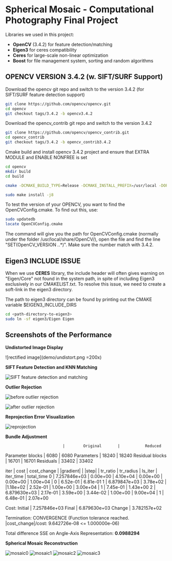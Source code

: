 # Spherical Mosaic - Computational Photography Final Project
Libraries we used in this project:
- **OpenCV** (3.4.2) for feature detection/matching
- **Eigen3** for ceres compatibility
- **Ceres** for large-scale non-linear optimization
- **Boost** for file management system, sorting and random algorithms


## OPENCV VERSION 3.4.2 (w. SIFT/SURF Support)
Download the opencv git repo and switch to the version 3.4.2 (for SIFT/SURF feature detection support)

```bash
git clone https://github.com/opencv/opencv.git
cd opencv
git checkout tags/3.4.2 -b opencv3.4.2
```

Download the opencv_contrib git repo and switch to the version 3.4.2
```bash
git clone https://github.com/opencv/opencv_contrib.git
cd opencv_contrib
git checkout tags/3.4.2 -b opencv_contrib3.4.2
```

Cmake build and install opencv 3.4.2 project and ensure that EXTRA MODULE and ENABLE NONFREE is set

```bash
cd opencv
mkdir build
cd build

cmake -DCMAKE_BUILD_TYPE=Release -DCMAKE_INSTALL_PREFIX=/usr/local -DOPENCV_EXTRA_MODULES_PATH=<path_to_directory>/opencv_contrib/modules -DOPENCV_ENABLE_NONFREE=True -DBUILD_opencv_rgbd=OFF ..

sudo make install -j8
```

To test the version of your OPENCV, you want to find the OpenCVConfig.cmake. To find out this, use:
```bash
sudo updatedb
locate OpenCVConfig.cmake
```
The command will give you the path for OpenCVConfig.cmake (normally under the folder /usr/local/share/OpenCV/), open the file and find the line "SET(OpenCV_VERSION *.*.*)". Make sure the number match with 3.4.2.

## Eigen3 INCLUDE ISSUE

When we use **CERES** library, the include header will often gives warning on "Eigen/Core" not found in the system path, in spite of including Eigen3 exclusively in our CMAKELIST.txt. To resolve this issue, we need to create a soft-link in the eigen3 directory.

The path to eigen3 directory can be found by printing out the CMAKE variable $EIGEN3_INCLUDE_DIRS

```bash
cd <path-directory-to-eigen3>
sudo ln -sf eigen3/Eigen Eigen
```

## Screenshots of the Performance

**Undistorted Image Display**

![rectified image](demo/undistort.png =200x)

**SIFT Feature Detection and KNN Matching**

![SIFT feature detection and matching](demo/featureDetectionAndMatching.png)

**Outlier Rejection**

![before outlier rejection](demo/featureMatchWithoutOutlier.png)

![after outlier rejection](demo/featureMatchingWithOutlier.png)

**Reprojection Error Visualization**

![reprojection](demo/reprojectionError.png)

**Bundle Adjustment**

                             |        Original       |           Reduced
Parameter blocks              |           6080         |            6080
Parameters                     |         18240          |          18240
Residual blocks                 |        16701           |         16701
Residuals                        |       33402            |        33402


iter    |  cost   |   cost_change | \|gradient\| |  \|step\|  |  tr_ratio | tr_radius | ls_iter | iter_time | total_time
   0 | 7.257846e+03  |  0.00e+00  |  4.10e+04  | 0.00e+00 |  0.00e+00 | 1.00e+04  |      0  |  6.52e-01  |  6.81e-01
   1 | 6.879847e+03  |  3.78e+02  |  |1.18e+02 | 2.52e-01 |  1.00e+00 | 3.00e+04  |    1  |  7.45e-01  |  1.43e+00
   2 | 6.879630e+03  |  2.17e-01  |  3.59e+00  | 3.44e-02 |  1.00e+00 | 9.00e+04  |      1 |   6.48e-01 |   2.07e+00

Cost:
Initial              |            7.257846e+03
Final                 |           6.879630e+03
Change                 |          3.782157e+02

Termination:                      CONVERGENCE (Function tolerance reached. |cost_change|/cost: 9.642726e-08 <= 1.000000e-06)

Total difference SSE on Angle-Axis Representation: **0.0988294**

**Spherical Mosaic Reconstruction**

![mosaic0](demo/mosaic0.png)
![mosaic1](demo/mosaic1.png)
![mosaic2](demo/mosaic2.png)
![mosaic3](demo/mosaic4.png)
